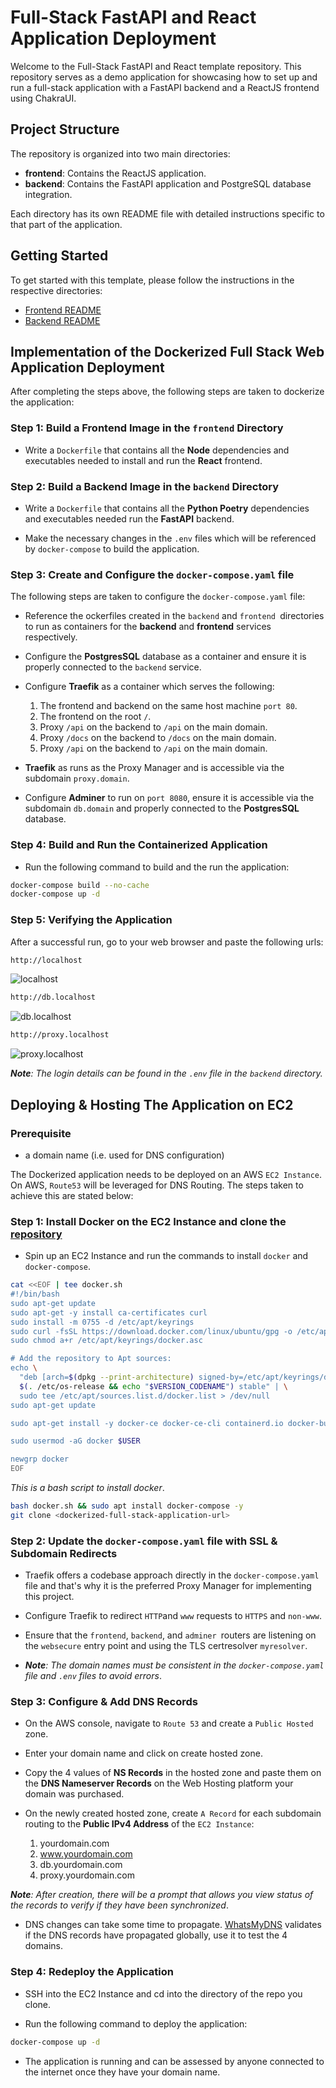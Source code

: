 # Full-Stack FastAPI and React Application Deployment

Welcome to the Full-Stack FastAPI and React template repository. This repository serves as a demo application for showcasing how to set up and run a full-stack application with a FastAPI backend and a ReactJS frontend using ChakraUI.

## Project Structure

The repository is organized into two main directories:

- **frontend**: Contains the ReactJS application.
- **backend**: Contains the FastAPI application and PostgreSQL database integration.

Each directory has its own README file with detailed instructions specific to that part of the application.

## Getting Started

To get started with this template, please follow the instructions in the respective directories:

- [Frontend README](./frontend/README.md)
- [Backend README](./backend/README.md)

## Implementation of the Dockerized Full Stack Web Application Deployment

After completing the steps above, the following steps are taken to dockerize the application:

### Step 1: Build a Frontend Image in the `frontend` Directory

- Write a `Dockerfile` that contains all the **Node** dependencies and executables needed to install and run the **React** frontend.

### Step 2: Build a Backend Image in the `backend` Directory

- Write a `Dockerfile` that contains all the **Python Poetry** dependencies and executables needed run the **FastAPI** backend.

- Make the necessary changes in the `.env` files which will be referenced by `docker-compose` to build the application.

### Step 3: Create and Configure the `docker-compose.yaml` file

The following steps are taken to configure the `docker-compose.yaml` file:

- Reference the ockerfiles created in the `backend` and `frontend `directories to run as containers for the **backend** and **frontend** services respectively.

- Configure the **PostgresSQL** database as a container and ensure it is properly connected to the `backend` service.

- Configure **Traefik** as a container which serves the following:
    1. The frontend and backend on the same host machine `port 80`.
    2. The frontend on the root `/`.
    3. Proxy `/api` on the backend to `/api` on the main domain.
    4. Proxy `/docs` on the backend to `/docs` on the main domain.
    5. Proxy `/api` on the backend to `/api` on the main domain.

- **Traefik** as runs as the Proxy Manager and is accessible via the subdomain `proxy.domain`.

- Configure **Adminer** to run on `port 8080`, ensure it is accessible via the subdomain `db.domain` and properly connected to the **PostgresSQL** database.

### Step 4: Build and Run the Containerized Application

- Run the following command to build and the run the application:

```sh
docker-compose build --no-cache
docker-compose up -d
```

### Step 5: Verifying the Application

After a successful run, go to your web browser and paste the following urls:

```sh
http://localhost
```

![localhost](./images/localhost.png)

```sh
http://db.localhost
```

![db.localhost](./images/db.localhost.png)

```sh
http://proxy.localhost
```

![proxy.localhost](./images/proxy.localhost.png)

_**Note**: The login details can be found in the `.env` file in the `backend` directory._

## Deploying & Hosting The Application on EC2

### Prerequisite
- a domain name (i.e. used for DNS configuration)

The Dockerized application needs to be deployed on an AWS `EC2 Instance`. On AWS, `Route53` will be leveraged for DNS Routing. The steps taken to achieve this are stated below:

### Step 1: Install Docker on the EC2 Instance and clone the [repository](https://github.com/ekedonald/Stage-2-Dockerized-Full-Stack-Application.git)

- Spin up an EC2 Instance and run the commands to install `docker` and `docker-compose`.

```sh
cat <<EOF | tee docker.sh
#!/bin/bash
sudo apt-get update
sudo apt-get -y install ca-certificates curl
sudo install -m 0755 -d /etc/apt/keyrings
sudo curl -fsSL https://download.docker.com/linux/ubuntu/gpg -o /etc/apt/keyrings/docker.asc
sudo chmod a+r /etc/apt/keyrings/docker.asc

# Add the repository to Apt sources:
echo \
  "deb [arch=$(dpkg --print-architecture) signed-by=/etc/apt/keyrings/docker.asc] https://download.docker.com/linux/ubuntu \
  $(. /etc/os-release && echo "$VERSION_CODENAME") stable" | \
  sudo tee /etc/apt/sources.list.d/docker.list > /dev/null
sudo apt-get update

sudo apt-get install -y docker-ce docker-ce-cli containerd.io docker-buildx-plugin docker-compose-plugin

sudo usermod -aG docker $USER

newgrp docker
EOF
```
_This is a bash script to install docker_.

```sh
bash docker.sh && sudo apt install docker-compose -y
git clone <dockerized-full-stack-application-url>
```

### Step 2: Update the `docker-compose.yaml` file with SSL & Subdomain Redirects

- Traefik offers a codebase approach directly in the `docker-compose.yaml` file and that's why it is the preferred Proxy Manager for implementing this project. 

- Configure Traefik to redirect `HTTP`and `www` requests to `HTTPS` and `non-www`.

- Ensure that the `frontend`, `backend`, and `adminer `routers are listening on the `websecure` entry point and using the TLS certresolver `myresolver`.

- _**Note**: The domain names must be consistent in the `docker-compose.yaml` file and `.env` files to avoid errors_.

### Step 3: Configure & Add DNS Records

- On the AWS console, navigate to `Route 53` and create a `Public Hosted` zone.

- Enter your domain name and click on create hosted zone.

- Copy the 4 values of **NS Records** in the hosted zone and paste them on the **DNS Nameserver Records** on the Web Hosting platform your domain was purchased.

- On the newly created hosted zone, create `A Record` for each subdomain routing to the **Public IPv4 Address** of the `EC2 Instance`:
    1. yourdomain.com
    2. www.yourdomain.com
    3. db.yourdomain.com
    4. proxy.yourdomain.com

_**Note**: After creation, there will be a prompt that allows you view status of the records to verify if they have been synchronized_.

- DNS changes can take some time to propagate. [WhatsMyDNS](https://www.whatsmydns.net/) validates if the DNS records have propagated globally, use it to test the 4 domains.

### Step 4: Redeploy the Application

- SSH into the EC2 Instance and cd into the directory of the repo you clone.

- Run the following command to deploy the application:

```sh
docker-compose up -d
```

- The application is running and can be assessed by anyone connected to the internet once they have your domain name.